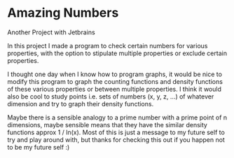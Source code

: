 # Amazing Numbers
Another Project with Jetbrains

In this project I made a program to check certain numbers for various properties, with the option to stipulate multiple properties or exclude certain properties.

I thought one day when I know how to program graphs, it would be nice to modify this program to graph the counting functions and density functions of these various properties or between multiple properties. I think it would also be cool to study points i.e. sets of numbers (x, y, z, ...) of whatever dimension and try to graph their density functions. 

Maybe there is a sensible analogy to a prime number with a prime point of n dimensions, maybe sensible means that they have the similar density functions approx 1 / ln(x). Most of this is just a message to my future self to try and play around with, but thanks for checking this out if you happen not to be my future self :)
